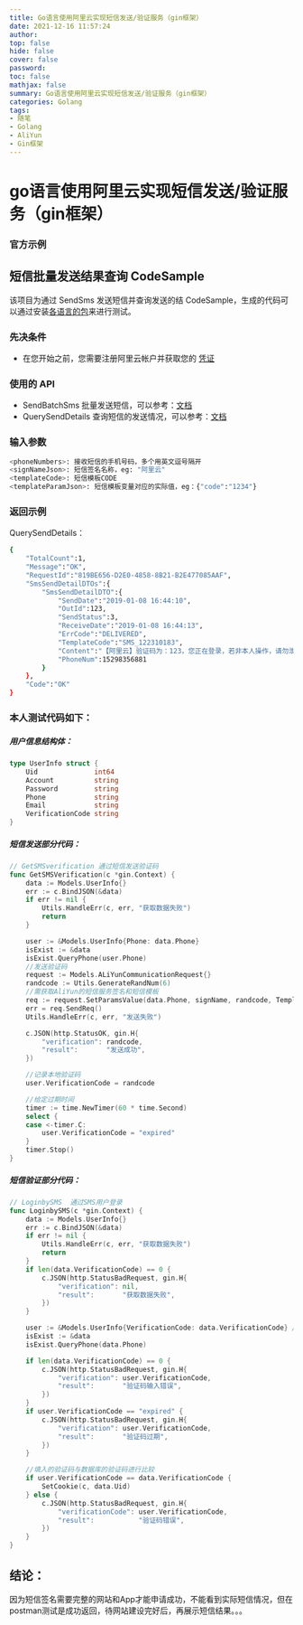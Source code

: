 ```yaml
---
title: Go语言使用阿里云实现短信发送/验证服务（gin框架）
date: 2021-12-16 11:57:24
author:
top: false
hide: false
cover: false
password:
toc: false
mathjax: false
summary: Go语言使用阿里云实现短信发送/验证服务（gin框架）
categories: Golang
tags:
- 随笔
- Golang
- AliYun
- Gin框架
---
```

# go语言使用阿里云实现短信发送/验证服务（gin框架）

### 官方示例

## 短信批量发送结果查询 CodeSample 

该项目为通过 SendSms 发送短信并查询发送的结 CodeSample，生成的代码可以通过安装[各语言的包](https://darabonba.api.aliyun.com/module/alibabacloud/CS20151215)来进行测试。

### 先决条件

- 在您开始之前，您需要注册阿里云帐户并获取您的 [凭证](https://usercenter.console.aliyun.com/#/manage/ak)

### 使用的 API

- SendBatchSms 批量发送短信，可以参考：[文档](https://help.aliyun.com/document_detail/101414.html)
- QuerySendDetails 查询短信的发送情况，可以参考：[文档](https://help.aliyun.com/document_detail/102352.html)

### 输入参数

```sh
<phoneNumbers>: 接收短信的手机号码，多个用英文逗号隔开
<signNameJson>: 短信签名名称，eg: "阿里云"
<templateCode>: 短信模板CODE
<templateParamJson>: 短信模板变量对应的实际值，eg：{"code":"1234"}
```

### 返回示例

QuerySendDetails：

```sh
{
	"TotalCount":1,
	"Message":"OK",
	"RequestId":"819BE656-D2E0-4858-8B21-B2E477085AAF",
	"SmsSendDetailDTOs":{
		"SmsSendDetailDTO":{
			"SendDate":"2019-01-08 16:44:10",
			"OutId":123,
			"SendStatus":3,
			"ReceiveDate":"2019-01-08 16:44:13",
			"ErrCode":"DELIVERED",
			"TemplateCode":"SMS_122310183",
			"Content":"【阿里云】验证码为：123，您正在登录，若非本人操作，请勿泄露",
			"PhoneNum":15298356881
		}
	},
	"Code":"OK"
}
```



### 本人测试代码如下：

##### 用户信息结构体：

```go
type UserInfo struct {
	Uid              int64
	Account          string
	Password         string
	Phone            string
	Email            string
	VerificationCode string
}
```

##### 短信发送部分代码：

```go
// GetSMSverification 通过短信发送验证码
func GetSMSVerification(c *gin.Context) {
	data := Models.UserInfo{}
	err := c.BindJSON(&data)
	if err != nil {
		Utils.HandleErr(c, err, "获取数据失败")
		return
	}

	user := &Models.UserInfo{Phone: data.Phone}
	isExist := &data
	isExist.QueryPhone(user.Phone)
	//发送验证码
	request := Models.ALiYunCommunicationRequest{}
	randcode := Utils.GenerateRandNum(6)
    //需获取AliYun的短信服务签名和短信模板
	req := request.SetParamsValue(data.Phone, signName, randcode, TemplateParam)
	err = req.SendReq()
	Utils.HandleErr(c, err, "发送失败")

	c.JSON(http.StatusOK, gin.H{
		"verification": randcode,
		"result":       "发送成功",
	})

	//记录本地验证码
	user.VerificationCode = randcode

	//给定过期时间
	timer := time.NewTimer(60 * time.Second)
	select {
	case <-timer.C:
		user.VerificationCode = "expired"
	}
	timer.Stop()
}
```



##### 短信验证部分代码：

```go
// LoginbySMS  通过SMS用户登录
func LoginbySMS(c *gin.Context) {
	data := Models.UserInfo{}
	err := c.BindJSON(&data)
	if err != nil {
		Utils.HandleErr(c, err, "获取数据失败")
		return
	}
	if len(data.VerificationCode) == 0 {
		c.JSON(http.StatusBadRequest, gin.H{
			"verification": nil,
			"result":       "获取数据失败",
		})
	}

	user := &Models.UserInfo{VerificationCode: data.VerificationCode} //填入的验证码
	isExist := &data
	isExist.QueryPhone(data.Phone)

	if len(data.VerificationCode) == 0 {
		c.JSON(http.StatusBadRequest, gin.H{
			"verification": user.VerificationCode,
			"result":       "验证码输入错误",
		})
	}
	if user.VerificationCode == "expired" {
		c.JSON(http.StatusBadRequest, gin.H{
			"verification": user.VerificationCode,
			"result":       "验证码过期",
		})
	}

	//填入的验证码与数据库的验证码进行比较
	if user.VerificationCode == data.VerificationCode {
		SetCookie(c, data.Uid)
	} else {
		c.JSON(http.StatusBadRequest, gin.H{
			"verificationCode": user.VerificationCode,
			"result":           "验证码错误",
		})
	}
}

```



## 结论：

因为短信签名需要完整的网站和App才能申请成功，不能看到实际短信情况，但在postman测试是成功返回，待网站建设完好后，再展示短信结果。。。